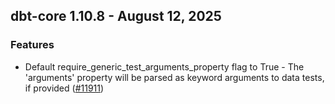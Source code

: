 ## dbt-core 1.10.8 - August 12, 2025

### Features

- Default require_generic_test_arguments_property flag to True - The 'arguments' property will be parsed as keyword arguments to data tests, if provided ([#11911](https://github.com/dbt-labs/dbt-core/issues/11911))
